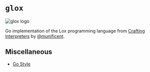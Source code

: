 # `glox`

![glox logo](https://i.ibb.co/gw9rJ7k/glox-logo.png)

Go implementation of the Lox programming language from [Crafting Interpreters](https://craftinginterpreters.com/) by [@munificent](https://github.com/munificent).

## Miscellaneous

* [Go Style](https://google.github.io/styleguide/go/)
